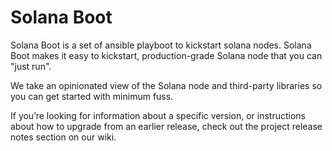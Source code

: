 # Solana Boot
Solana Boot is a set of ansible playboot to kickstart solana nodes.
Solana Boot makes it easy to kickstart, production-grade Solana node that you can "just run".

We take an opinionated view of the Solana node and third-party libraries so you can get started with minimum fuss.

If you’re looking for information about a specific version, or instructions about how to upgrade from an earlier release, check out the project release notes section on our wiki.




